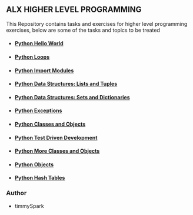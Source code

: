  ## ALX HIGHER LEVEL PROGRAMMING

  This Repository contains tasks and exercises for higher level programming exercises, below are some of the tasks and topics to be treated

- #### [Python Hello World](https://github.com/timmySpark/alx-higher_level_programming/tree/master/0x00-python-hello_world)

- #### [Python Loops](https://github.com/timmySpark/alx-higher_level_programming/tree/master/0x01-python-if_else_loops_functions)

- #### [Python Import Modules](https://github.com/timmySpark/alx-higher_level_programming/tree/master/0x02-python-import_modules)

- #### [Python Data Structures: Lists and Tuples](https://github.com/timmySpark/alx-higher_level_programming/tree/master/0x03-python-data_structures)

- #### [Python Data Structures: Sets and Dictionaries](https://github.com/timmySpark/alx-higher_level_programming/tree/master/0x04-python-more_data_structures)

- #### [Python Exceptions](https://github.com/timmySpark/alx-higher_level_programming/tree/master/0x05-python-exceptions)

- #### [Python Classes and Objects](https://github.com/timmySpark/alx-higher_level_programming/tree/master/0x06-python-classes)

- #### [Python Test Driven Development](https://github.com/timmySpark/alx-higher_level_programming/tree/master/0x07-python-test_driven_development)

- #### [Python More Classes and Objects](https://github.com/timmySpark/alx-higher_level_programming/tree/master/0x08-python-more_classes)

- #### [Python  Objects](https://github.com/timmySpark/alx-higher_level_programming/tree/master/0x09-python-everything_is_object)

- #### [Python Hash Tables](https://github.com/timmySpark/alx-higher_level_programming/tree/master/0x1A-hash_tables)

### Author
- timmySpark


